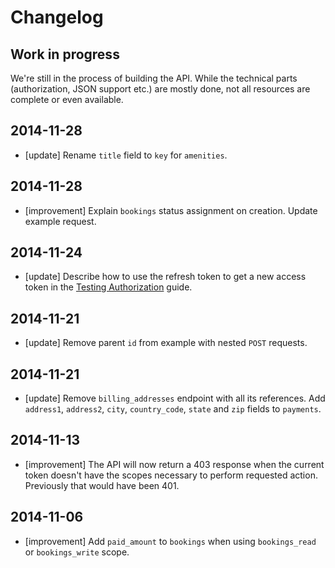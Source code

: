 # Changelog

## Work in progress

We're still in the process of building the API. While the technical parts
(authorization, JSON support etc.) are mostly done, not all resources
are complete or even available.

## 2014-11-28
  * [update] Rename `title` field to `key` for `amenities`.

## 2014-11-28
  * [improvement] Explain `bookings` status assignment on creation. Update example request.

## 2014-11-24
  * [update] Describe how to use the refresh token to get a new access token in the [Testing Authorization](/reference/testing_authorization) guide.

## 2014-11-21
  * [update] Remove parent `id` from example with nested `POST` requests.

## 2014-11-21
  * [update] Remove `billing_addresses` endpoint with all its references. Add `address1`, `address2`, `city`, `country_code`, `state` and `zip` fields to `payments`.

## 2014-11-13
  * [improvement] The API will now return a 403 response when the current token doesn't have
    the scopes necessary to perform requested action. Previously that would have been 401.

## 2014-11-06
  * [improvement] Add `paid_amount` to `bookings` when using `bookings_read` or `bookings_write` scope.
